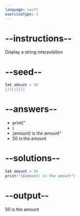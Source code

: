 ```yaml
---
language: swift
exerciseType: 2
---
```


# --instructions--

Display a string interpolation

# --seed--

```swift
let amount = 50
[/][/][/]
```

# --answers--

- print("
- )
- \(amount) is the amount"
- 50 is the amount

# --solutions--

```swift
let amount = 50
print("\(amount) is the amount")
```

# --output--

50 is the amount
